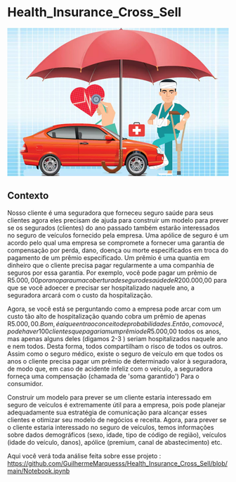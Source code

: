 # Health_Insurance_Cross_Sell

<img src="/src/health.jpg" alt="health"/>

## Contexto
Nosso cliente é uma seguradora que forneceu seguro saúde para seus clientes agora eles precisam de ajuda para construir um modelo para prever se os segurados (clientes) do ano passado também estarão interessados ​​no seguro de veículos fornecido pela empresa. Uma apólice de seguro é um acordo pelo qual uma empresa se compromete a fornecer uma garantia de compensação por perda, dano, doença ou morte especificados em troca do pagamento de um prêmio especificado. Um prêmio é uma quantia em dinheiro que o cliente precisa pagar regularmente a uma companhia de seguros por essa garantia. Por exemplo, você pode pagar um prêmio de R$5.000,00 por ano para uma cobertura de seguro de saúde de R$200.000,00 para que se você adoecer e precisar ser hospitalizado naquele ano, a seguradora arcará com o custo da hospitalização. 

Agora, se você está se perguntando como a empresa pode arcar com um custo tão alto de hospitalização quando cobra um prêmio de apenas R$5.000,00.Bom, é aí que entra o conceito de probabilidades.  Então, como você, pode haver 100 clientes que pagariam um prêmio de R$5.000,00 todos os anos, mas apenas alguns deles (digamos 2-3 ) seriam hospitalizados naquele ano e nem todos. Desta forma, todos compartilham o risco de todos os outros. Assim como o seguro médico, existe o seguro de veículo em que todos os anos o cliente precisa pagar um prêmio de determinado valor à seguradora, de modo que, em caso de acidente infeliz com o veículo, a seguradora forneça uma compensação (chamada de 'soma garantido') Para o consumidor.

Construir um modelo para prever se um cliente estaria interessado em seguro de veículos é extremamente útil para a empresa, pois pode planejar adequadamente sua estratégia de comunicação para alcançar esses clientes e otimizar seu modelo de negócios e receita. Agora, para prever se o cliente estaria interessado no seguro de veículos, temos informações sobre dados demográficos (sexo, idade, tipo de código de região), veículos (idade do veículo, danos), apólice (premium, canal de abastecimento) etc.

Aqui você verá toda análise feita sobre esse projeto : https://github.com/GuilhermeMarquesss/Health_Insurance_Cross_Sell/blob/main/Notebook.ipynb